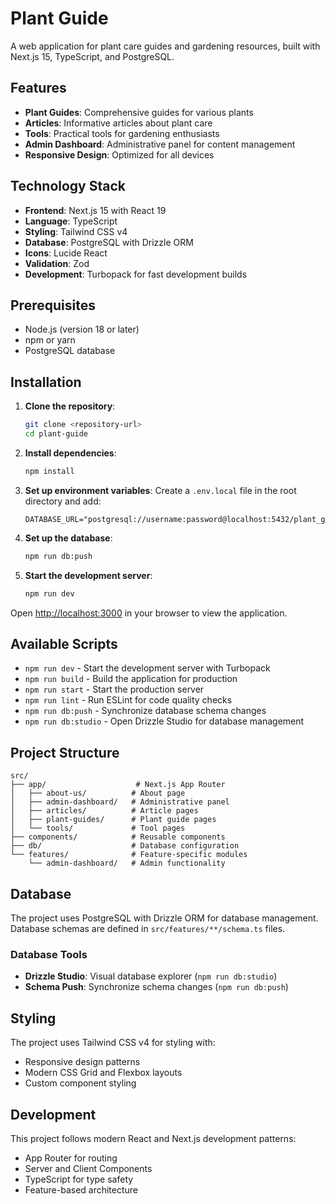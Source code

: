 # Plant Guide

A web application for plant care guides and gardening resources, built with Next.js 15, TypeScript, and PostgreSQL.

## Features

- **Plant Guides**: Comprehensive guides for various plants
- **Articles**: Informative articles about plant care
- **Tools**: Practical tools for gardening enthusiasts
- **Admin Dashboard**: Administrative panel for content management
- **Responsive Design**: Optimized for all devices

## Technology Stack

- **Frontend**: Next.js 15 with React 19
- **Language**: TypeScript
- **Styling**: Tailwind CSS v4
- **Database**: PostgreSQL with Drizzle ORM
- **Icons**: Lucide React
- **Validation**: Zod
- **Development**: Turbopack for fast development builds

## Prerequisites

- Node.js (version 18 or later)
- npm or yarn
- PostgreSQL database

## Installation

1. **Clone the repository**:

   ```bash
   git clone <repository-url>
   cd plant-guide
   ```

2. **Install dependencies**:

   ```bash
   npm install
   ```

3. **Set up environment variables**:
   Create a `.env.local` file in the root directory and add:

   ```env
   DATABASE_URL="postgresql://username:password@localhost:5432/plant_guide"
   ```

4. **Set up the database**:

   ```bash
   npm run db:push
   ```

5. **Start the development server**:
   ```bash
   npm run dev
   ```

Open [http://localhost:3000](http://localhost:3000) in your browser to view the application.

## Available Scripts

- `npm run dev` - Start the development server with Turbopack
- `npm run build` - Build the application for production
- `npm run start` - Start the production server
- `npm run lint` - Run ESLint for code quality checks
- `npm run db:push` - Synchronize database schema changes
- `npm run db:studio` - Open Drizzle Studio for database management

## Project Structure

```
src/
├── app/                    # Next.js App Router
│   ├── about-us/          # About page
│   ├── admin-dashboard/   # Administrative panel
│   ├── articles/          # Article pages
│   ├── plant-guides/      # Plant guide pages
│   └── tools/             # Tool pages
├── components/            # Reusable components
├── db/                    # Database configuration
└── features/              # Feature-specific modules
    └── admin-dashboard/   # Admin functionality
```

## Database

The project uses PostgreSQL with Drizzle ORM for database management. Database schemas are defined in `src/features/**/schema.ts` files.

### Database Tools

- **Drizzle Studio**: Visual database explorer (`npm run db:studio`)
- **Schema Push**: Synchronize schema changes (`npm run db:push`)

## Styling

The project uses Tailwind CSS v4 for styling with:

- Responsive design patterns
- Modern CSS Grid and Flexbox layouts
- Custom component styling

## Development

This project follows modern React and Next.js development patterns:

- App Router for routing
- Server and Client Components
- TypeScript for type safety
- Feature-based architecture
